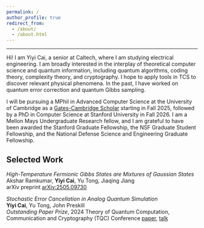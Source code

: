 ```yaml
---
permalink: /
author_profile: true
redirect_from: 
  - /about/
  - /about.html
---
```

<style>
  .page__title {
      display: none;
  }
  .page__content {
      margin-top: -60px; /* Adjust this value as needed */
  }
</style>

----------
Hi! I am Yiyi Cai, a senior at Caltech, where I am studying electrical engineering. I am broadly interested in the interplay of theoretical computer science and quantum information, including quantum algorithms, coding theory, complexity theory, and cryptography. I hope to apply tools in TCS to discover relevant physical phenomena. In the past, I have worked on quantum error correction and quantum Gibbs sampling. 

I will be pursuing a MPhil in Advanced Computer Science at the University of Cambridge as a [Gates-Cambridge Scholar](https://www.caltech.edu/about/news/yiyi_cai_gates_cambridge_scholarship) starting in Fall 2025, followed by a PhD in Computer Science at Stanford University in Fall 2026. I am a Mellon Mays Undergraduate Research fellow, and I am grateful to have been awarded the Stanford Graduate Fellowship, the NSF Graduate Student Fellowship, and the National Defense Science and Engineering Graduate Fellowship.  


Selected Work
----------
*High-Temperature Fermionic Gibbs States are Mixtures of Gaussian States*  
Akshar Ramkumar, **Yiyi Cai**, Yu Tong, Jiaqing Jiang  
arXiv preprint [arXiv:2505.09730](https://www.arxiv.org/abs/2505.09730)  

*Stochastic Error Cancellation in Analog Quantum Simulation*  
**Yiyi Cai**, Yu Tong, John Preskill  
*Outstanding Paper Prize*, 2024 Theory of Quantum Computation, Communication and Cryptography (TQC) Conference [paper](https://drops.dagstuhl.de/entities/document/10.4230/LIPIcs.TQC.2024.2), [talk](https://www.youtube.com/watch?v=EA1-S-TBRYs&ab_channel=Squid%3ASchoolsforQuantumInformationDevelopment)



